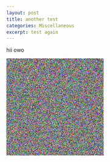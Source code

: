 ```yaml
---
layout: post
title: another test
categories: Miscellaneous
excerpt: test again
---
```


hii owo

![Image](/images/blogimages/scrambled1.png)